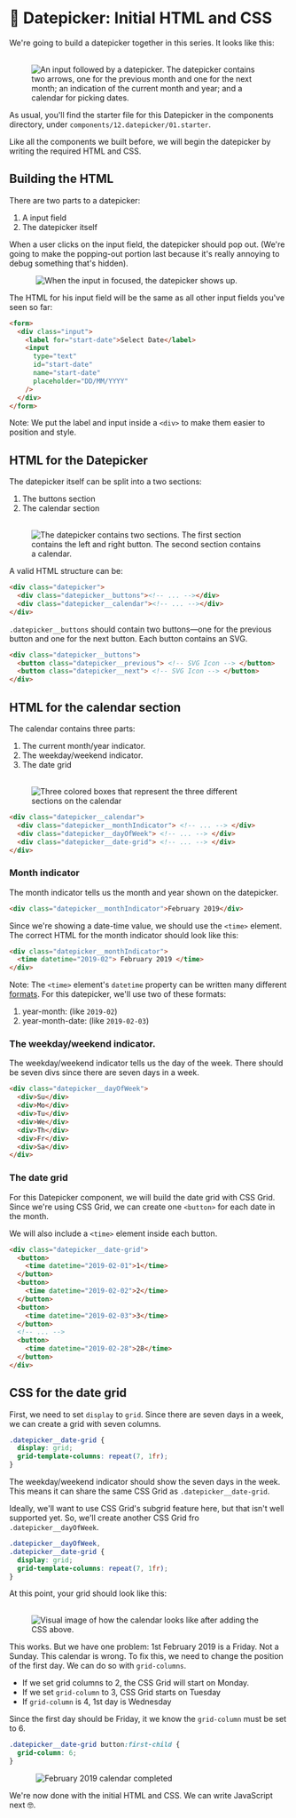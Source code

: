 # 🔨 Datepicker: Initial HTML and CSS

We're going to build a datepicker together in this series. It looks like this:

<figure>
  <img src="../../images/components/datepicker/basic/datepicker.png" alt="An input followed by a datepicker. The datepicker contains two arrows, one for the previous month and one for the next month; an indication of the current month and year; and a calendar for picking dates.">
</figure>

As usual, you'll find the starter file for this Datepicker in the components directory, under `components/12.datepicker/01.starter`.

Like all the components we built before, we will begin the datepicker by writing the required HTML and CSS.

## Building the HTML

There are two parts to a datepicker:

1. A input field
2. The datepicker itself

When a user clicks on the input field, the datepicker should pop out. (We're going to make the popping-out portion last because it's really annoying to debug something that's hidden).

<figure>
  <img src="../../images/components/datepicker/basic/showhide.gif" alt="When the input in focused, the datepicker shows up.">
</figure>

The HTML for his input field will be the same as all other input fields you've seen so far:

```html
<form>
  <div class="input">
    <label for="start-date">Select Date</label>
    <input
      type="text"
      id="start-date"
      name="start-date"
      placeholder="DD/MM/YYYY"
    />
  </div>
</form>
```

Note: We put the label and input inside a `<div>` to make them easier to position and style.

## HTML for the Datepicker

The datepicker itself can be split into a two sections:

1. The buttons section
2. The calendar section

<figure>
  <img src="../../images/components/datepicker/basic/datepicker-breakdown.png" alt="The datepicker contains two sections. The first section contains the left and right button. The second section contains a calendar.">
</figure>

A valid HTML structure can be:

```html
<div class="datepicker">
  <div class="datepicker__buttons"><!-- ... --></div>
  <div class="datepicker__calendar"><!-- ... --></div>
</div>
```

`.datepicker__buttons` should contain two buttons—one for the previous button and one for the next button. Each button contains an SVG.

```html
<div class="datepicker__buttons">
  <button class="datepicker__previous"> <!-- SVG Icon --> </button>
  <button class="datepicker__next"> <!-- SVG Icon --> </button>
</div>
```

## HTML for the calendar section

The calendar contains three parts:

1. The current month/year indicator.
2. The weekday/weekend indicator.
3. The date grid

<figure>
  <img src="../../images/components/datepicker/basic/calendar.png" alt="Three colored boxes that represent the three different sections on the calendar">
</figure>

```html
<div class="datepicker__calendar">
  <div class="datepicker__monthIndicator"> <!-- ... --> </div>
  <div class="datepicker__dayOfWeek"> <!-- ... --> </div>
  <div class="datepicker__date-grid"> <!-- ... --> </div>
</div>
```

### Month indicator

The month indicator tells us the month and year shown on the datepicker.

```html
<div class="datepicker__monthIndicator">February 2019</div>
```

Since we're showing a date-time value, we should use the  `<time>` element. The correct HTML for the month indicator should look like this:

```html
<div class="datepicker__monthIndicator">
  <time datetime="2019-02"> February 2019 </time>
</div>
```

Note: The `<time>` element's `datetime` property can be written many different [formats][1]. For this datepicker, we'll use two of these formats:

1. year-month: (like `2019-02`)
2. year-month-date: (like `2019-02-03`)

### The weekday/weekend indicator.

The weekday/weekend indicator tells us the day of the week. There should be seven divs since there are seven days in a week.

```html
<div class="datepicker__dayOfWeek">
  <div>Su</div>
  <div>Mo</div>
  <div>Tu</div>
  <div>We</div>
  <div>Th</div>
  <div>Fr</div>
  <div>Sa</div>
</div>
```

### The date grid

For this Datepicker component, we will build the date grid with CSS Grid. Since we're using CSS Grid, we can create one `<button>` for each date in the month.

We will also include a `<time>` element inside each button.

```html
<div class="datepicker__date-grid">
  <button>
    <time datetime="2019-02-01">1</time>
  </button>
  <button>
    <time datetime="2019-02-02">2</time>
  </button>
  <button>
    <time datetime="2019-02-03">3</time>
  </button>
  <!-- ... -->
  <button>
    <time datetime="2019-02-28">28</time>
  </button>
</div>
```

## CSS for the date grid

First, we need to set `display` to `grid`. Since there are seven days in a week, we can create a grid with seven columns.

```css
.datepicker__date-grid {
  display: grid;
  grid-template-columns: repeat(7, 1fr);
}
```

The weekday/weekend indicator should show the seven days in the week. This means it can share the same CSS Grid as `.datepicker__date-grid`.

Ideally, we'll want to use CSS Grid's subgrid feature here, but that isn't well supported yet. So, we'll create another CSS Grid fro `.datepicker__dayOfWeek`.

```css
.datepicker__dayOfWeek,
.datepicker__date-grid {
  display: grid;
  grid-template-columns: repeat(7, 1fr);
}
```

At this point, your grid should look like this:

<figure>
  <img src="../../images/components/datepicker/basic/calendar-build-1.png" alt="Visual image of how the calendar looks like after adding the CSS above.">
</figure>

This works. But we have one problem: 1st February 2019 is a Friday. Not a Sunday. This calendar is wrong. To fix this, we need to change the position of the first day. We can do so with `grid-columns`.

- If we set grid columns to 2, the CSS Grid will start on Monday.
- If we set `grid-column` to 3, CSS Grid starts on Tuesday
- If `grid-column` is 4, 1st day is Wednesday

Since the first day should be Friday, it we know the `grid-column` must be set to 6.

```css
.datepicker__date-grid button:first-child {
  grid-column: 6;
}
```

<figure>
  <img src="../../images/components/datepicker/basic/calendar-build-complete.png" alt="February 2019 calendar completed">
</figure>

We're now done with the initial HTML and CSS. We can write JavaScript next 🤓.

[1]:	https://css-tricks.com/time-element/
